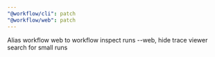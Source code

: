 ```yaml
---
"@workflow/cli": patch
"@workflow/web": patch
---
```


Alias workflow web to workflow inspect runs --web, hide trace viewer search for small runs
